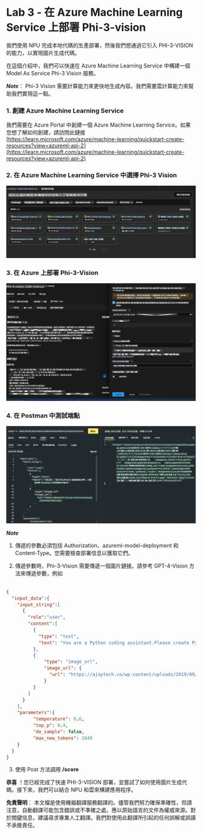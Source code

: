# **Lab 3 - 在 Azure Machine Learning Service 上部署 Phi-3-vision**

我們使用 NPU 完成本地代碼的生產部署，然後我們想通過它引入 PHI-3-VISION 的能力，以實現圖片生成代碼。

在這個介紹中，我們可以快速在 Azure Machine Learning Service 中構建一個 Model As Service Phi-3 Vision 服務。

***Note***： Phi-3 Vision 需要計算能力來更快地生成內容。我們需要雲計算能力來幫助我們實現這一點。

### **1. 創建 Azure Machine Learning Service**

我們需要在 Azure Portal 中創建一個 Azure Machine Learning Service。如果您想了解如何創建，請訪問此鏈接 [https://learn.microsoft.com/azure/machine-learning/quickstart-create-resources?view=azureml-api-2](https://learn.microsoft.com/azure/machine-learning/quickstart-create-resources?view=azureml-api-2)

### **2. 在 Azure Machine Learning Service 中選擇 Phi-3 Vision**

![Catalog](../../../../../../../translated_images/vison_catalog.bad341c95280549cb1408f9d387dbaf819f8c25868eaa0fb699ea71e3da7e842.tw.png)

### **3. 在 Azure 上部署 Phi-3-Vision**

![Deploy](../../../../../../../translated_images/vision_deploy.a16e2cb64056d25adfe9e984f0d53e6435a44a05cf3239375c86d490e9789259.tw.png)

### **4. 在 Postman 中測試端點**

![Test](../../../../../../../translated_images/vision_test.31b672d213c01eb2353c25eeffeb7f20fa0a1bc3036fb3d4f5c9c8a077c609cd.tw.png)

***Note***

1. 傳遞的參數必須包括 Authorization、azureml-model-deployment 和 Content-Type。您需要檢查部署信息以獲取它們。

2. 傳遞參數時，Phi-3-Vision 需要傳遞一個圖片鏈接。請參考 GPT-4-Vision 方法來傳遞參數，例如

```json

{
  "input_data":{
    "input_string":[
      {
        "role":"user",
        "content":[ 
          {
            "type": "text",
            "text": "You are a Python coding assistant.Please create Python code for image "
          },
          {
              "type": "image_url",
              "image_url": {
                "url": "https://ajaytech.co/wp-content/uploads/2019/09/index.png"
              }
          }
        ]
      }
    ],
    "parameters":{
          "temperature": 0.6,
          "top_p": 0.9,
          "do_sample": false,
          "max_new_tokens": 2048
    }
  }
}

```

3. 使用 Post 方法調用 **/score**

**恭喜** ！您已經完成了快速 PHI-3-VISION 部署，並嘗試了如何使用圖片生成代碼。接下來，我們可以結合 NPU 和雲來構建應用程序。

**免責聲明**：
本文檔是使用機器翻譯服務翻譯的。儘管我們努力確保準確性，但請注意，自動翻譯可能包含錯誤或不準確之處。應以原始語言的文件為權威來源。對於關鍵信息，建議尋求專業人工翻譯。我們對使用此翻譯所引起的任何誤解或誤讀不承擔責任。